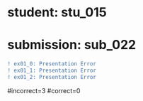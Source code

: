 # student: stu_015
# submission: sub_022

```diff
! ex01_0: Presentation Error
! ex01_1: Presentation Error
! ex01_2: Presentation Error
```
#incorrect=3
#correct=0
